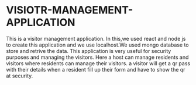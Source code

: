 # VISIOTR-MANAGEMENT-APPLICATION                  
  This is a visitor management application. In this,we used react and node js to create this application and we use localhost.We used mongo database to store and retrive the data.
  This application is very useful for security purposes and managing the visitors. Here a host can manage residents and visitors where residents can manage their visitors. a visitor will get a qr pass with their details when a resident fill up their form and have to show the qr at security.

